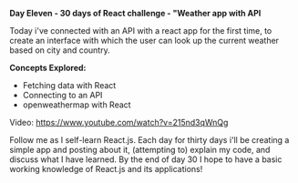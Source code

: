 **Day Eleven - 30 days of React challenge - "Weather app with API**

Today i've connected with an API with a react app for the first time, to create an interface with which the user can look up the current weather based on city and country.

**Concepts Explored:**
- Fetching data with React
- Connecting to an API
- openweathermap with React

Video: https://www.youtube.com/watch?v=215nd3qWnQg

Follow me as I self-learn React.js. Each day for thirty days i'll be creating a simple app and posting about it, (attempting to) explain my code, and discuss what I have learned. By the end of day 30 I hope to have a basic working knowledge of React.js and its applications!
